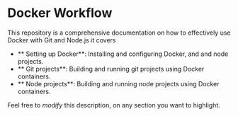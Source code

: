 # Docker Workflow

This repository is a comprehensive documentation on how to effectively use Docker with Git and Node.js it covers
* ** Setting up Docker**: Installing and configuring Docker, and  and node projects.
* ** Git projects**: Building and running git projects using Docker containers.
* ** Node projects**: Building and running node projects using Docker containers.

Feel free to _modify_ this description, on any section you want to highlight. 
